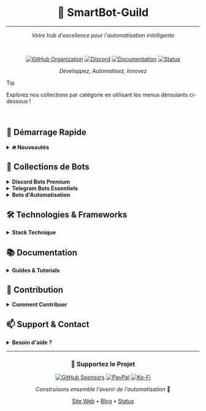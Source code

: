 <div align="center">

# 🤖 SmartBot-Guild
---

*Votre hub d'excellence pour l'automatisation intelligente*

<br>

[![GitHub Organization](https://img.shields.io/badge/GitHub-SmartBot_Guild-181717?logo=github)](https://github.com/SmartBot-Guild)
[![Discord](https://img.shields.io/badge/Discord-Rejoignez_nous-5865F2?logo=discord)](https://discord.gg/votre-serveur)
[![Documentation](https://img.shields.io/badge/Docs-SmartBot_Guild-blue?logo=gitbook)](https://docs.smartbot-guild.com)
[![Status](https://img.shields.io/badge/Status-Online-success?logo=statuspage)](https://status.smartbot-guild.com)

*Développez, Automatisez, Innovez*

</div>

> [!TIP]
> Explorez nos collections par catégorie en utilisant les menus déroulants ci-dessous !

<br>

## 🎯 Démarrage Rapide

<details>
<summary><strong>🔥 Nouveautés</strong></summary>

### Dernières Mises à Jour
- 🎉 Nouveau bot de modération intelligent
- 🚀 Support des slash commands Discord
- 🔧 Améliorations des performances
- 📊 Dashboard analytique

### Prochainement
- 🤖 Integration GPT-4
- 📱 Applications mobiles
- 🔄 Synchronisation multi-plateformes
- 🎮 Nouveaux mini-jeux

</details>

## 🤖 Collections de Bots

<details>
<summary><strong>Discord Bots Premium</strong></summary>

### 🛡️ Modération & Administration
- [**MEE6**](https://mee6.xyz/)
  - Auto-modération
  - Systèmes de niveaux
  - Messages de bienvenue personnalisés
  - Anti-raid & Anti-spam

- [**Dyno**](https://dyno.gg/) 
  - Modération avancée
  - Logs détaillés
  - Rôles automatiques
  - Commandes personnalisées

- [**ModMail**](https://github.com/kyb3r/modmail)
  - Système de ticket
  - Support utilisateur
  - Archives des conversations
  - Intégration webhooks

### 🎵 Musique & Divertissement
- [**Hydra**](https://hydra.bot/)
  - Haute qualité audio
  - Support Spotify/YouTube
  - Files d'attente avancées
  - Effets audio

- [**Rythm Alternative**](https://github.com/Cog-Creators/Red-DiscordBot)
  - Open source
  - Personnalisable
  - Multi-serveur
  - Playlists sauvegardées

### 🎲 Mini-jeux & Fun
- [**Dank Memer**](https://dankmemer.lol/)
  - Économie virtuelle
  - Mini-jeux variés
  - Système de récompenses
  - Personnalisation avancée

</details>

<details>
<summary><strong>Telegram Bots Essentiels</strong></summary>

### 📊 Analytics & Gestion
- [**Stats Bot**](https://github.com/SmartBot-Guild/telegram-stats)
  - Statistiques de groupe
  - Rapports d'activité
  - Graphiques interactifs
  - Export de données

### 🔧 Utilitaires
- [**File2Link Bot**](https://github.com/SmartBot-Guild/file-share-bot)
  - Partage de fichiers
  - Compression automatique
  - Preview de médias
  - Stockage cloud

### 🎮 Divertissement
- [**GameBot**](https://github.com/SmartBot-Guild/telegram-games)
  - Quiz interactifs
  - Jeux de mots
  - Tournois
  - Classements

</details>

<details>
<summary><strong>Bots d'Automatisation</strong></summary>

### 🌐 Web Automation
- [**WebScraper Pro**](https://github.com/SmartBot-Guild/web-scraper)
  - Scraping intelligent
  - Export multi-format
  - Proxies intégrés
  - Scheduling avancé

### 📊 Data & Analytics
- [**DataBot**](https://github.com/SmartBot-Guild/data-analytics)
  - Visualisation de données
  - Rapports automatisés
  - Alertes personnalisées
  - Machine Learning

</details>

## 🛠️ Technologies & Frameworks

<details>
<summary><strong>Stack Technique</strong></summary>

### Languages
- [![Python](https://img.shields.io/badge/Python-3776AB?logo=python&logoColor=white)](https://www.python.org/)
  - [FastAPI](https://fastapi.tiangolo.com/)
  - [discord.py](https://discordpy.readthedocs.io/)
  - [python-telegram-bot](https://python-telegram-bot.org/)

- [![Node.js](https://img.shields.io/badge/Node.js-339933?logo=node.js&logoColor=white)](https://nodejs.org/)
  - [Discord.js](https://discord.js.org/)
  - [Telegraf](https://telegraf.js.org/)
  - [Express](https://expressjs.com/)

### Databases
- [![MongoDB](https://img.shields.io/badge/MongoDB-47A248?logo=mongodb&logoColor=white)](https://www.mongodb.com/)
- [![Redis](https://img.shields.io/badge/Redis-DC382D?logo=redis&logoColor=white)](https://redis.io/)
- [![PostgreSQL](https://img.shields.io/badge/PostgreSQL-336791?logo=postgresql&logoColor=white)](https://www.postgresql.org/)

### DevOps
- [![Docker](https://img.shields.io/badge/Docker-2496ED?logo=docker&logoColor=white)](https://www.docker.com/)
- [![Kubernetes](https://img.shields.io/badge/Kubernetes-326CE5?logo=kubernetes&logoColor=white)](https://kubernetes.io/)
- [![GitHub Actions](https://img.shields.io/badge/GitHub_Actions-2088FF?logo=github-actions&logoColor=white)](https://github.com/features/actions)

### AI & ML
- [![TensorFlow](https://img.shields.io/badge/TensorFlow-FF6F00?logo=tensorflow&logoColor=white)](https://www.tensorflow.org/)
- [![OpenAI](https://img.shields.io/badge/OpenAI-412991?logo=openai&logoColor=white)](https://openai.com/)
- [![Hugging Face](https://img.shields.io/badge/Hugging_Face-FFD21E?logo=hugging-face&logoColor=black)](https://huggingface.co/)

</details>

## 📚 Documentation

<details>
<summary><strong>Guides & Tutorials</strong></summary>

### 🚀 Démarrage
1. [Installation rapide](https://docs.smartbot-guild.com/quickstart)
2. [Configuration basique](https://docs.smartbot-guild.com/config)
3. [Premiers pas](https://docs.smartbot-guild.com/first-steps)

### 📖 Tutoriels Avancés
- [Déploiement Docker](https://docs.smartbot-guild.com/docker)
- [Intégration CI/CD](https://docs.smartbot-guild.com/cicd)
- [Monitoring](https://docs.smartbot-guild.com/monitoring)

### 🔧 API Reference
- [Documentation API](https://api.smartbot-guild.com/docs)
- [Exemples d'intégration](https://docs.smartbot-guild.com/examples)
- [SDK Client](https://docs.smartbot-guild.com/sdk)

</details>

## 🤝 Contribution

<details>
<summary><strong>Comment Contribuer</strong></summary>

### 🌟 Types de Contributions
- Développement de fonctionnalités
- Correction de bugs
- Documentation
- Tests
- Design UI/UX

### 📝 Process
1. Fork le projet
2. Créez votre branche (`git checkout -b feature/AmazingFeature`)
3. Commitez vos changements (`git commit -m 'Add: Amazing Feature'`)
4. Push vers la branche (`git push origin feature/AmazingFeature`)
5. Ouvrez une Pull Request

### 🎯 Standards de Code
- [Guide de style Python](https://docs.smartbot-guild.com/style-guide/python)
- [Guide de style JavaScript](https://docs.smartbot-guild.com/style-guide/js)
- [Conventions de commit](https://docs.smartbot-guild.com/commits)

</details>

## 📫 Support & Contact

<details>
<summary><strong>Besoin d'aide ?</strong></summary>

### Communauté
- [Discord Server](https://discord.gg/votre-serveur)
- [Forum](https://forum.smartbot-guild.com)
- [GitHub Discussions](https://github.com/SmartBot-Guild/discussions)

### Support Direct
- [Support Technique](https://support.smartbot-guild.com)
- [Email](mailto:support@smartbot-guild.com)
- [Twitter](https://twitter.com/SmartBotGuild)

</details>

---

<div align="center">

### 🌟 Supportez le Projet

[![GitHub Sponsors](https://img.shields.io/badge/Sponsor-30363D?style=for-the-badge&logo=GitHub-Sponsors&logoColor=#white)](https://github.com/sponsors/SmartBot-Guild)
[![PayPal](https://img.shields.io/badge/PayPal-00457C?style=for-the-badge&logo=paypal&logoColor=white)](https://paypal.me/SmartBotGuild)
[![Ko-Fi](https://img.shields.io/badge/Ko--fi-F16061?style=for-the-badge&logo=ko-fi&logoColor=white)](https://ko-fi.com/smartbotguild)

*Construisons ensemble l'avenir de l'automatisation* 🚀

[Site Web](https://smartbot-guild.com) • [Blog](https://blog.smartbot-guild.com) • [Status](https://status.smartbot-guild.com)

</div>
